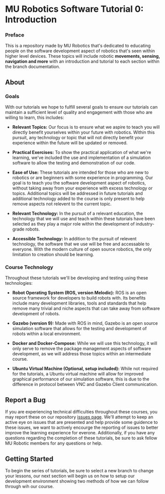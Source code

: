 # MU Robotics Software Tutorial 0: Introduction

### Preface
This is a repository made by MU Robotics that's dedicated to educating people on the software development aspect of robotics that's seen within higher level devices. These topics will include robotic **movements, sensing, navigation and more** with an introduction and tutorial to each section within the branch documentation.

## About

### Goals
With our tutorials we hope to fulfill several goals to ensure our tutorials can maintain a sufficient level of quality and engagement with those who are willing to learn, this includes:

- **Relevant Topics:** Our focus is to ensure what we aspire to teach you will directly benefit yourselves within your future with robotics. Within this pursuit, any technology or topic that will not directly benefit your experience within the future will be updated or removed.

- **Practical Exercises:** To show the practical application of what we're learning, we've included the use and implementation of a simulation software to allow the testing and demonstration of our code.

- **Ease of Use:** These tutorials are intended for those who are new to robotics or are beginners with some experience in programming. Our goal is to teach you the software development aspect of robotics, without taking away from your experience with excess technology or topics. Additional topics will be addressed in future tutorials and additional technology added to the course is only present to help remove aspects not relevent to the current topic.

- **Relevant Technology:** In the pursuit of a relevant education, the technology that we will use and teach within these tutorials have been selected as they play a major role within the development of industry-grade robots.

- **Accessible Technology:** In addition to the pursuit of relevent technology, the software that we use will be free and accessable to everyone. With the modern culture of open source robotics, the only limitation to creation should be learning.

### Course Technology
Throughout these tutorials we'll be developing and testing using these technologies:

- **Robot Operating System (ROS, version Melodic):** ROS is an open source framework for developers to build robots with. Its benefits include many development libraries, tools and standards that help remove many trivial and niche aspects that can take away from software development of robots.

- **Gazebo (version 9):** Made with ROS in mind, Gazebo is an open source simulation software that allows for the testing and development of robots within a local environment.

- **Docker and Docker-Compose:** While we will use this technology, it will only serve to remove the package management aspects of software development, as we will address those topics within an intermediate course.

- **Ubuntu Virtual Machine (Optional, setup included):** While not required for the tutorials, a Ubuntu virtual machine will allow for improved graphical performance of our simulation software, this is due to the difference in protocol between VNC and Gazebo Client communication.

## Report a Bug
If you are experiencing technical difficulties throughout these courses, you may report these on our repository [issues page](https://github.com/MURobotics/GZROS-Software-Tutorials/issues). We'll attempt to keep an active eye on issues that are presented and help provide some guidence to these issues, we want to actively encourge the reporting of issues to better improve the learning experience for everone. Additionally, if you have any questions regarding the completion of these tutorials, be sure to ask fellow MU Robotic members for any questions or help.

## Getting Started
To begin the series of tutorials, be sure to select a new branch to change your lessons, our next section will begin us on how to setup our development environment showing two methods of how we can follow through wih our course.
